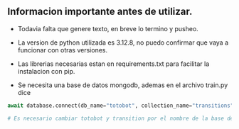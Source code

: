 ## Informacion importante antes de utilizar.
- Todavia falta que genere texto, en breve lo termino y pusheo.

- La version de python utilizada es 3.12.8, no puedo confirmar que vaya a funcionar con otras versiones.

- Las librerias necesarias estan en requirements.txt para facilitar la instalacion con pip.

- Se necesita una base de datos mongodb, ademas en el archivo train.py dice

```python 
await database.connect(db_name="totobot", collection_name="transitions")

# Es necesario cambiar totobot y transition por el nombre de la base de datos y de la coleccion en la cual se guardaran las transiciones
```